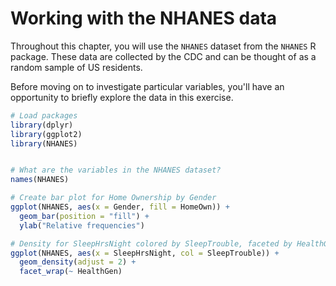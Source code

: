 Working with the NHANES data
===

Throughout this chapter, you will use the `NHANES` dataset from the `NHANES` R package. These data are collected by the CDC and can be thought of as a random sample of US residents.

Before moving on to investigate particular variables, you'll have an opportunity to briefly explore the data in this exercise.

```R
# Load packages
library(dplyr)
library(ggplot2)
library(NHANES)


# What are the variables in the NHANES dataset?
names(NHANES)

# Create bar plot for Home Ownership by Gender
ggplot(NHANES, aes(x = Gender, fill = HomeOwn)) + 
  geom_bar(position = "fill") +
  ylab("Relative frequencies")

# Density for SleepHrsNight colored by SleepTrouble, faceted by HealthGen
ggplot(NHANES, aes(x = SleepHrsNight, col = SleepTrouble)) + 
  geom_density(adjust = 2) + 
  facet_wrap(~ HealthGen)
```

